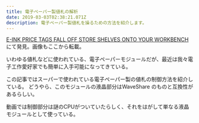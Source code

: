 ```yaml
---
title: 電子ペーパー製値札の解析
date: 2019-03-03T02:38:21.071Z
description: 電子ペーパー製値札を操るための方法を紹介します。
---
```

[E-INK PRICE TAGS FALL OFF STORE SHELVES ONTO YOUR WORKBENCH
](https://hackaday.com/2019/02/25/e-ink-price-tags-fall-off-store-shelves-onto-your-workbench/)にて発見。画像もここから転載。

いわゆる値札などに使われている、電子ペーパーモジュールだが、最近は我々電子工作愛好家でも簡単に入手可能になってきている。

この記事ではスーパーで使われている電子ペーパー製の値札の制御方法を紹介している。
どうやら、このモジュールの液晶部分はWaveShare のものと互換性があるらしい。

動画では制御部分は謎のCPUがついていたらしく、それをはがして単なる液晶モジュールとして使っている。
